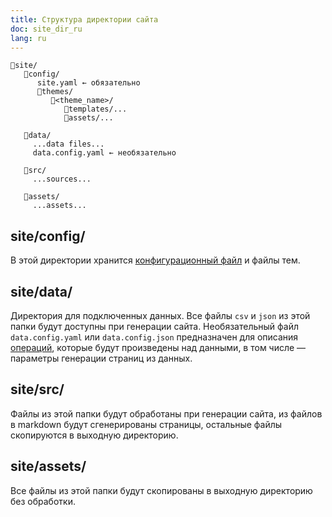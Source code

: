 ```yaml
---
title: Структура директории сайта
doc: site_dir_ru
lang: ru
---
```


```
📁site/
   📁config/
      site.yaml ← обязательно
      📁themes/
         📁<theme_name>/
            📁templates/...
            📁assets/...

   📁data/
     ...data files...
     data.config.yaml ← необязательно

   📁src/
     ...sources...

   📁assets/
     ...assets...
```

## site/config/

В этой директории хранится [конфигурационный файл](/+doc:config_file_ru) и файлы тем.

## site/data/

Директория для подключенных данных. Все файлы `csv` и `json`
из этой папки будут доступны при генерации сайта. Необязательный файл
`data.config.yaml` или `data.config.json` предназначен для описания
[операций](/+doc:data_config_ru), которые будут произведены над данными, в том числе — параметры
генерации страниц из данных.

## site/src/

Файлы из этой папки будут обработаны при генерации сайта, из файлов в
markdown будут сгенерированы страницы, остальные файлы скопируются
в выходную директорию.

## site/assets/

Все файлы из этой папки будут скопированы в выходную директорию без обработки.
